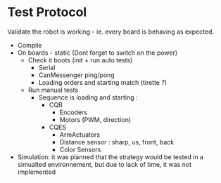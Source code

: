 
# Test Protocol

Validate the robot is working - ie. every board is behaving as expected.

* Compile
* On boards - static (Dont forget to switch on the power)
    * Check it boots (init + run auto tests)
        * Serial
        * CanMessenger ping/pong
        * Loading orders and starting match (tirette ?)
    * Run manual tests
        * Sequence is loading and starting :
            * CQB
                * Encoders
                * Motors (PWM, direction)
            * CQES
                * ArmActuators
                * Distance sensor : sharp, us, front, back
                * Color Sensors
* Simulation: it was planned that the strategy would be tested in a simualted environnement, but due to lack of time, it was not implemented

